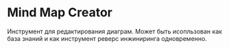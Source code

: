 # Mind Map Creator

Инструмент для редактирования диаграм.
Может быть исопльзован как база знаний и 
как инструмент реверс инжиниринга одновременно.